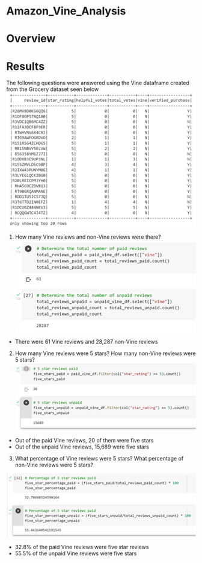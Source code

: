 # Amazon_Vine_Analysis
# Overview

# Results
The following questions were answered using the Vine dataframe created from the Grocery dataset seen below
![vine_df](https://github.com/aarce21/Amazon_Vine_Analysis/blob/main/images/vine_df.PNG)

1. How many Vine reviews and non-Vine reviews were there?
![total_reviews](https://github.com/aarce21/Amazon_Vine_Analysis/blob/main/images/total_reviews.PNG)

* There were 61 Vine reviews and 28,287 non-Vine reviews 

2. How many Vine reviews were 5 stars? How many non-Vine reviews were 5 stars? 
![five_star_reviews](https://github.com/aarce21/Amazon_Vine_Analysis/blob/main/images/five_star_reviews.PNG)

* Out of the paid Vine reviews, 20 of them were five stars
* Out of the unpaid Vine reviews, 15,689 were five stars

3. What percentage of Vine reviews were 5 stars? What percentage of non-Vine reviews were 5 stars?

![percentage_fivestars](https://github.com/aarce21/Amazon_Vine_Analysis/blob/main/images/percentage_fivestars.PNG)

* 32.8% of the paid Vine reviews were five star reviews 
* 55.5% of the unpaid Vine reviews were five stars 

